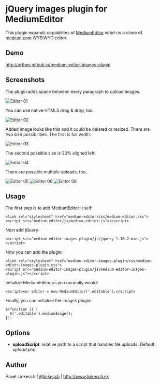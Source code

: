 jQuery images plugin for MediumEditor
======================================

This plugin expands capabilities of [MediumEditor](https://github.com/daviferreira/medium-editor) which is a clone of [medium.com](http://medium.com) WYSIWYG editor.


Demo
----

http://orthes.github.io/medium-editor-images-plugin


Screenshots
-----------

The plugin adds space between every paragraph to upload images.

![Editor 01](http://www.linkesch.sk/uploads/creator5/1_890d6ad67afe18a7e4a4c48f17c97d151f63a49b/image/editor01.png)

You can use native HTML5 drag & drop, too.

![Editor 02](http://www.linkesch.sk/uploads/creator5/1_890d6ad67afe18a7e4a4c48f17c97d151f63a49b/image/editor02.png)

Added image looks like this and it could be deleted or resized. There are two size possibilities. The first is full width:

![Editor 03](http://www.linkesch.sk/uploads/creator5/1_890d6ad67afe18a7e4a4c48f17c97d151f63a49b/image/editor03.png)

The second possible size is 33% aligned left:

![Editor 04](http://www.linkesch.sk/uploads/creator5/1_890d6ad67afe18a7e4a4c48f17c97d151f63a49b/image/editor04.png)

There are possible multiple uploads, too.

![Editor 05](http://www.linkesch.sk/uploads/creator5/1_890d6ad67afe18a7e4a4c48f17c97d151f63a49b/image/editor05.png)
![Editor 06](http://www.linkesch.sk/uploads/creator5/1_890d6ad67afe18a7e4a4c48f17c97d151f63a49b/image/editor06.png)
![Editor 08](http://www.linkesch.sk/uploads/creator5/1_890d6ad67afe18a7e4a4c48f17c97d151f63a49b/image/editor08.png)


Usage
-----

The first step is to add MediumEditor it self:

```
<link rel="stylesheet" href="medium-editor/css/medium-editor.css">
<script src="medium-editor/js/medium-editor.js"></script>
```

Next add jQuery:

```
<script src="medium-editor-images-plugin/js/jquery-1.10.2.min.js"></script>
```

Now you can add the plugin:

```
<link rel="stylesheet" href="medium-editor-images-plugin/css/medium-editor-images-plugin.css">
<script src="medium-editor-images-plugin/js/medium-editor-images-plugin.js"></script>
```

Initialize MediumEditor as you normally would:

```
<script>var editor = new MediumEditor('.editable');</script>
```

Finally, you can initialize the images plugin:

```
$(function () {
  $('.editable').mediumImage();
});
```


Options
-------

- **uploadScript**: relative path to a script that handles file uploads. Default: *upload.php*


Author
------

Pavel Linkesch | [@linkesch](http://twitter.com/linkesch) | http://www.linkesch.sk